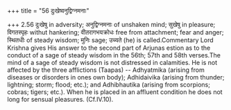 +++
title = "56 दुःखेष्वनुद्विग्नमनाः"

+++
2.56 दुःखेषु in adversity; अनुद्विग्नमनाः of unshaken mind; सुखेषु in
pleasure; विगतस्पृहः withut hankering; वीतरागभयक्रोधः free from
attachment; fear and anger; स्थितधीः of steady wisdom; मुनिः sage;
उच्यते (he) is called.Commentary Lord Krishna gives His answer to the
second part of Arjunas estion as to the conduct of a sage of steady
wisdom in the 56th; 57th and 58th verses.The mind of a sage of steady
wisdom is not distressed in calamities. He is not affected by the three
afflictions (Taapas) -- Adhyatmika (arising from diseases or disorders
in ones own body); Adhidaivika (arising from thunder; lightning; storm;
flood; etc.); and Adhibhautika (arising from scorpions; cobras; tigers;
etc.). When he is placed in an affluent condition he does not long for
sensual pleasures. (Cf.IV.10).
